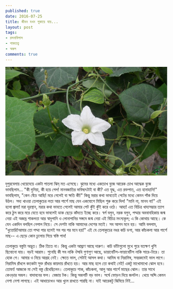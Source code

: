 ```yaml
---
published: true
date: 2016-07-25
title: জীবন যখন শুকায়ে যায়...
layout: post
tags:
- রসনাবিলাস
- শাকতত্ত্ব
- অম্বল
comments: true
---
```

<img src="images/তেলাকুচ.JPG" alt="তেলাকুচ-Coccinia grandis"/>

দুপুরবেলায় খেয়েদেয়ে একটা পাতলা ঝিম্ মত এসেছে। ঝুমের মধ্যে একচোখ বুজে আরেক চোখ আদ্ধেক বুজে ভাবছিলাম... "কী দুনিয়া, কী হয়ে গেল! মানবজাতির ভবিষ্যৎটাই বা কী? এত যুদ্ধ, এত রক্তপাত, এত হানাহানি!" ভাবছিলাম, "কেন বেঁচে আছি! মরে গেলেই বা ক্ষতি কী!" কিন্তু মরার কথা ভাবতেই পেটের মধ্যে কেমন পাঁক দিয়ে উঠল। সদ্য খাওয়া তেলাকুচের লতা আর পার্শে মাছ যেন একযোগে মিছিল শুরু করে দিল! "মানি না, মানব না!" এই হলো জ্বালা! মরা দূরস্থান, মরার কথা ভাবতে গেলেই আমার পেট কুঁই কুঁই করে ওঠে। আহা! এত বিচিত্র খাদ্যসম্ভার ত্যাগ করে ঠুস করে মরে যেতে হবে ভাবলেই ডাক ছেড়ে কাঁদতে ইচ্ছে করে। স্বর্গ বলুন, নরক বলুন, পদ্মার অববাবহিকায় জন্ম নেয়া এই অজস্র শাকলতা আর স্বাদুপানি ও লোনাপানির সঙ্গমে জন্ম নেয়া এই বিচিত্র মৎস্যকুল; এ কি কোথায় আছে। কে যেন একদিন বলছিল নেপাল নিয়ে। সে দেশটা নাকি আমাদের দেশের মতই। সব আপন মনে হয়। আমি বললাম, "ধুত্তোরি!আমার তো পদ্মা পার হলেই সব পর পর মনে হয়!" এই যে তেলাকুচের নধর কচি ডগা, আর কাঁচকলা আর পার্শে মাছ-- এ ছেড়ে কোন চুলোয় গিয়ে স্বস্তি পাব!



তেলাকুচে বস্তুটা অদ্ভূত। ঠিক তিতে না। কিন্তু একটা আঘ্রাণ আছে দারুণ। কচি ডাঁটাগুলো মুখে পুরে যতক্ষণ খুশি ছিবোনো যায়। বড়ই আরাম। শুনেছি কী সব নাকি ঔষধি গুণাগুণ আছে, ডায়াবেটিস-ফায়াবেটিস নাকি সারে-টারে। তা হোক গে। আমার ও নিয়ে আগ্রহ নেই। ক্ষেতে ভাল, সেটাই আসল কথা। আমিষ বা নিরামিষ, সবরকমেই ভাল লাগে। নিরামিষ রাঁধলে কতকটা সুক্ত রাঁধার কায়দায় রাঁধতে হয়। আর মাছ হলে তো কথাই নেই! একটু মাখোমাখো ঝোল হবে। তোফা! আজকে মা সেই বস্তু রেঁধেছিলেন। তেলাকুচে শাক, কাঁচকলা, আলু আর পার্শে মাছের ঝোল। তার সাথে কেওড়ার অম্বল। বাদাবনের ফল। বেজায় টক। কিন্তু অম্বলটি বড় ভাল। সর্ষে ফোড়ন দিয়ে জলটল। খেয়ে অব্দি কেমন নেশা নেশা লাগছে। এই আধাচোখও আর খুলে রাখতে পারছি না। যাই আরেকটু ঝিমিয়ে নিই...
